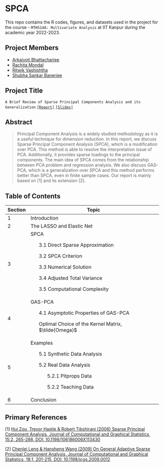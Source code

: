 # SPCA

This repo contains the R codes, figures, and datasets used in the project for the course - `MTH514A: Multivariate Analysis` at IIT Kanpur during the academic year 2022-2023.

## Project Members

  - [Arkajyoti Bhattacharjee](https://github.com/ArkaB-DS)
  - [Rachita Mondal](https://github.com/Rachita-Mondal)
  - [Ritwik Vashishtha](https://github.com/ritwikvashistha)
  - [Shubha Sankar Banerjee](https://github.com/shubha3)

## Project Title
`A Brief Review of Sparse Principal Components Analysis and its Generalization` [`[Report]`](https://github.com/ArkaB-DS/SPCA/blob/main/Multivariate_Project.pdf) [`[Slides]`](https://github.com/ArkaB-DS/SPCA/blob/main/Multivariate_Project__slides_.pdf)

## Abstract
> Principal Component Analysis is a widely studied methodology as it is a useful technique for dimension reduction. 
In this report, we discuss Sparse Principal Component Analysis (SPCA), which is a modification over PCA. 
This method is able to resolve the interpretation issue of PCA. Additionally, it provides sparse loadings to
the principal components. The main idea of SPCA comes from the relationship between PCA problem and regression analysis.
We also discuss GAS-PCA, which is a generalization over SPCA and this method performs better than SPCA,
even in finite sample cases. Our report is mainly based on [1] and its extension [2].

## Table of Contents

|**Section**|**Topic**|
|-------|-----|
|1|Introduction|
|2|The LASSO and Elastic Net|
|3|SPCA <ul> 3.1 Direct Sparse Approximation</ul> <ul> 3.2 SPCA Criterion </ul> <ul> 3.3 Numerical Solution </ul> <ul> 3.4 Adjusted Total Variance </ul> <ul> 3.5 Computational Complexity </ul>|
|4|GAS-PCA <ul> 4.1 Asymptotic Properties of GAS-PCA </ul> <ul>Optimal Choice of the Kernel Matrix, $\tilde{Omega}$</ul>|
|5|Examples <ul>5.1 Synthetic Data Analysis</ul> <ul>5.2 Real Data Analysis <ul>5.2.1 Pitprops Data</ul> <ul>5.2.2 Teaching Data</ul></ul>|
|6|Conclusion|


## Primary References
[1] [Hui Zou, Trevor Hastie & Robert Tibshirani (2006) Sparse Principal Component Analysis, Journal of Computational and Graphical Statistics, 15:2, 265-286, DOI: <u>10.1198/106186006X113430</u>](https://hastie.su.domains/Papers/spc_jcgs.pdf)

[2] [Chenlei Leng & Hansheng Wang (2009) On General Adaptive Sparse Principal Component Analysis, Journal of Computational and Graphical Statistics, 18:1, 201-215, DOI: <u>10.1198/jcgs.2009.0012</u>](https://www.tandfonline.com/doi/pdf/10.1198/jcgs.2009.0012?casa_token=6hQ5NY-CPQwAAAAA:6QvZeqWa-IXVd_Mbxu6MCUqnEVEw5L-MmLI5Z1-_03bU9mYqD6LHI_foctumbmTOAX3-xaWqy-U)

